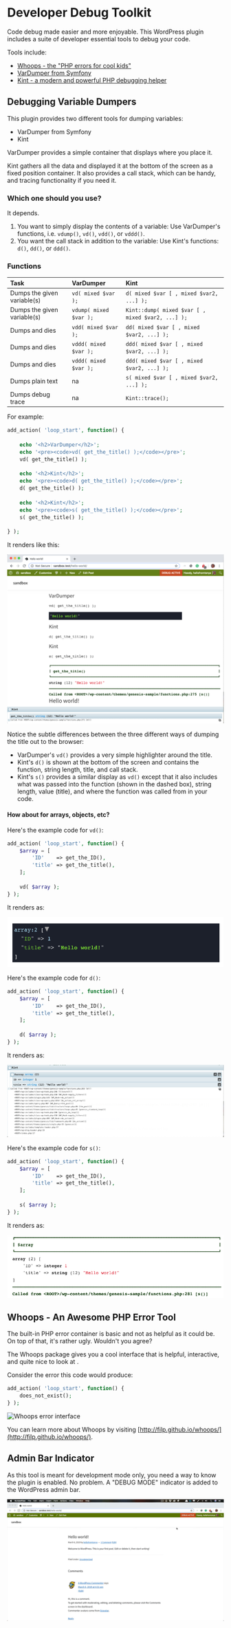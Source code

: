 # Developer Debug Toolkit

Code debug made easier and more enjoyable.  This WordPress plugin includes a suite of developer essential tools to debug your code.

Tools include:

* [Whoops - the "PHP errors for cool kids"](http://filp.github.io/whoops/)
* [VarDumper from Symfony](https://symfony.com/doc/current/components/var_dumper.html)
* [Kint - a modern and powerful PHP debugging helper](https://kint-php.github.io/kint/)

## Debugging Variable Dumpers

This plugin provides two different tools for dumping variables:

* VarDumper from Symfony
* Kint

VarDumper provides a simple container that displays where you place it.

Kint gathers all the data and displayed it at the bottom of the screen as a fixed position container.  It also provides a call stack, which can be handy, and tracing functionality if you need it.

### Which one should you use?

It depends.

1. You want to simply display the contents of a variable: Use VarDumper's functions, i.e. `vdump()`, `vd()`, `vdd()`, or `vddd()`.
2. You want the call stack in addition to the variable:  Use Kint's functions: `d()`, `dd()`, or `ddd()`.

### Functions

| Task      | VarDumper | Kint     |
| :---        | :---    | :---  |
| Dumps the given variable(s) | `vd( mixed $var );` | `d( mixed $var [ , mixed $var2, ...] );` |
| Dumps the given variable(s) | `vdump( mixed $var );` | `Kint::dump( mixed $var [ , mixed $var2, ...] );` |
| Dumps and dies   | `vdd( mixed $var );` | `dd( mixed $var [ , mixed $var2, ...] );` |
| Dumps and dies   | `vddd( mixed $var );` | `ddd( mixed $var [ , mixed $var2, ...] );` |
| Dumps and dies   | `vddd( mixed $var );` | `ddd( mixed $var [ , mixed $var2, ...] );` |
| Dumps plain text | na | `s( mixed $var [ , mixed $var2, ...] );` |
| Dumps debug trace | na | `Kint::trace();` |

For example:

```php
add_action( 'loop_start', function() {

	echo '<h2>VarDumper</h2>';
	echo '<pre><code>vd( get_the_title() );</code></pre>';
	vd( get_the_title() );

	echo '<h2>Kint</h2>';
	echo '<pre><code>d( get_the_title() );</code></pre>';
	d( get_the_title() );

	echo '<h2>Kint</h2>';
	echo '<pre><code>s( get_the_title() );</code></pre>';
	s( get_the_title() );

} );
```

It renders like this:

![screenshot 1](screenshot-1.png)

Notice the subtle differences between the three different ways of dumping the title out to the browser:

* VarDumper's `vd()` provides a very simple highlighter around the title.
* Kint's `d()` is shown at the bottom of the screen and contains the function, string length, title, and call stack.
* Kint's `s()` provides a similar display as `vd()` except that it also includes what was passed into the function (shown in the dashed box), string length, value (title), and where the function was called from in your code.

#### How about for arrays, objects, etc?

Here's the example code for `vd()`:

```php
add_action( 'loop_start', function() {
	$array = [
		'ID'    => get_the_ID(),
		'title' => get_the_title(),
	];

	vd( $array );
} );
```

It renders as:

![screenshot of vd( $array )](screenshot-2.png)

Here's the example code for `d()`:

```php
add_action( 'loop_start', function() {
	$array = [
		'ID'    => get_the_ID(),
		'title' => get_the_title(),
	];

	d( $array );
} );
```

It renders as:

![screenshot of d( $array )](screenshot-3.png)

Here's the example code for `s()`:

```php
add_action( 'loop_start', function() {
	$array = [
		'ID'    => get_the_ID(),
		'title' => get_the_title(),
	];

	s( $array );
} );
```

It renders as:

![screenshot of s( $array )](screenshot-4.png)

## Whoops - An Awesome PHP Error Tool

The built-in PHP error container is basic and not as helpful as it could be.  On top of that, it's rather ugly. Wouldn't you agree?

The Whoops package gives you a cool interface that is helpful, interactive, and quite nice to look at .

Consider the error this code would produce:

```php
add_action( 'loop_start', function() {
	does_not_exist();
} );
```

![Whoops error interface](docs/whoops.gif)

You can learn more about Whoops by visiting [http://filp.github.io/whoops/](http://filp.github.io/whoops/).

## Admin Bar Indicator

As this tool is meant for development mode only, you need a way to know the plugin is enabled.  No problem. A "DEBUG MODE" indicator is added to the WordPress admin bar.

![Admin Bar indicator](docs/admin-bar-indicator.gif)

